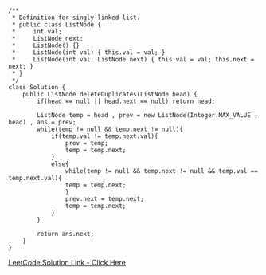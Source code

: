 ```
/**
 * Definition for singly-linked list.
 * public class ListNode {
 *     int val;
 *     ListNode next;
 *     ListNode() {}
 *     ListNode(int val) { this.val = val; }
 *     ListNode(int val, ListNode next) { this.val = val; this.next = next; }
 * }
 */
class Solution {
    public ListNode deleteDuplicates(ListNode head) {
        if(head == null || head.next == null) return head;

        ListNode temp = head , prev = new ListNode(Integer.MAX_VALUE , head) , ans = prev;
        while(temp != null && temp.next != null){
            if(temp.val != temp.next.val){
                prev = temp;
                temp = temp.next;
            }
            else{
                while(temp != null && temp.next != null && temp.val == temp.next.val){
                temp = temp.next;
                }
                prev.next = temp.next;
                temp = temp.next;
            }
        }

        return ans.next;
    }
}
```
[LeetCode Solution Link - Click 
Here](https://leetcode.com/problems/remove-duplicates-from-sorted-list-ii/solutions/3863243/beats-100-of-java-users-easy-to-understand/)
